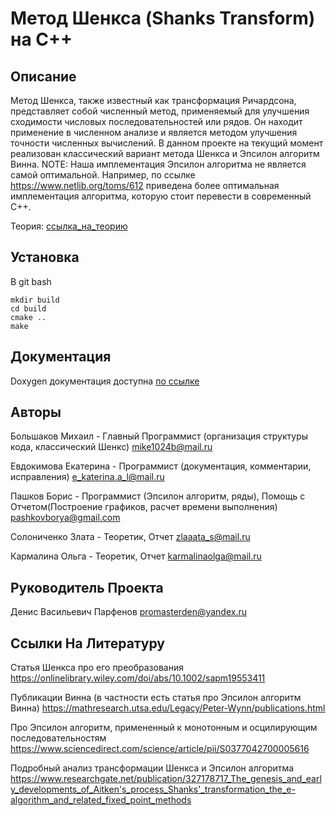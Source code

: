# Метод Шенкса (Shanks Transform) на C++

## Описание
Метод Шенкса, также известный как трансформация Ричардсона, представляет собой численный метод, применяемый для улучшения сходимости числовых последовательностей или рядов. Он находит применение в численном анализе и является методом улучшения точности численных вычислений.
В данном проекте на текущий момент реализован классический вариант метода Шенкса и Эпсилон алгоритм Винна.
NOTE: Наша имплементация Эпсилон алгоритма не является самой оптимальной. Например, по ссылке https://www.netlib.org/toms/612 приведена более оптимальная имплементация алгоритма, которую стоит перевести в современный С++.

Теория: [ссылка_на_теорию](https://drive.google.com/drive/folders/19KFEQhl9ZR4EE2zDFvi610bNdNBWfGIb?usp=sharing)

## Установка
В git bash

```
mkdir build
cd build
cmake ..
make
```

## Документация
Doxygen документация доступна [по ссылке](https://katerina-evdokimova.github.io/shanks-university/)


## Авторы
Большаков Михаил - Главный Программист (организация структуры кода, классический Шенкс) mike1024b@mail.ru

Евдокимова Екатерина - Программист (документация, комментарии, исправления) e_katerina.a_l@mail.ru

Пашков Борис - Программист (Эпсилон алгоритм, ряды), Помощь с Отчетом(Построение графиков, расчет времени выполнения) pashkovborya@gmail.com

Солониченко Злата - Теоретик, Отчет zlaaata_s@mail.ru

Кармалина Ольга - Теоретик, Отчет karmalinaolga@mail.ru

## Руководитель Проекта
Денис Васильевич Парфенов promasterden@yandex.ru

## Ссылки На Литературу
Статья Шенкса про его преобразования https://onlinelibrary.wiley.com/doi/abs/10.1002/sapm19553411

Публикации Винна (в частности есть статья про Эпсилон алгоритм Винна) https://mathresearch.utsa.edu/Legacy/Peter-Wynn/publications.html

Про Эпсилон алгоритм, примененный к монотонным и осцилирующим последовательностям https://www.sciencedirect.com/science/article/pii/S0377042700005616

Подробный анализ трансформации Шенкса и Эпсилон алгоритма https://www.researchgate.net/publication/327178717_The_genesis_and_early_developments_of_Aitken's_process_Shanks'_transformation_the_e-algorithm_and_related_fixed_point_methods

